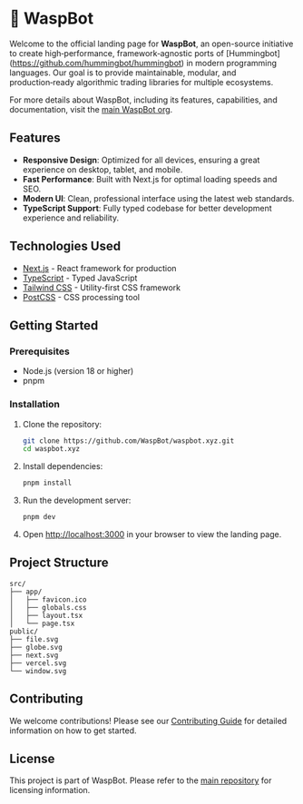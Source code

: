 # 🐝 WaspBot

Welcome to the official landing page for **WaspBot**, an open-source initiative to create high‑performance, framework‑agnostic ports of [Hummingbot] (https://github.com/hummingbot/hummingbot) in modern programming languages. Our goal is to provide maintainable, modular, and production‑ready algorithmic trading libraries for multiple ecosystems.

For more details about WaspBot, including its features, capabilities, and documentation, visit the [main WaspBot org](https://github.com/WaspBot).

## Features

- **Responsive Design**: Optimized for all devices, ensuring a great experience on desktop, tablet, and mobile.
- **Fast Performance**: Built with Next.js for optimal loading speeds and SEO.
- **Modern UI**: Clean, professional interface using the latest web standards.
- **TypeScript Support**: Fully typed codebase for better development experience and reliability.

## Technologies Used

- [Next.js](https://nextjs.org) - React framework for production
- [TypeScript](https://www.typescriptlang.org) - Typed JavaScript
- [Tailwind CSS](https://tailwindcss.com) - Utility-first CSS framework
- [PostCSS](https://postcss.org) - CSS processing tool

## Getting Started

### Prerequisites

- Node.js (version 18 or higher)
- pnpm

### Installation

1. Clone the repository:

   ```bash
   git clone https://github.com/WaspBot/waspbot.xyz.git
   cd waspbot.xyz
   ```

2. Install dependencies:

   ```bash
   pnpm install
   ```

3. Run the development server:

   ```bash
   pnpm dev
   ```

4. Open [http://localhost:3000](http://localhost:3000) in your browser to view the landing page.

## Project Structure

```
src/
├── app/
│   ├── favicon.ico
│   ├── globals.css
│   ├── layout.tsx
│   └── page.tsx
public/
├── file.svg
├── globe.svg
├── next.svg
├── vercel.svg
└── window.svg
```

## Contributing

We welcome contributions! Please see our [Contributing Guide](CONTRIBUTING.md) for detailed information on how to get started.

## License

This project is part of WaspBot. Please refer to the [main repository](https://github.com/WaspBot) for licensing information.
